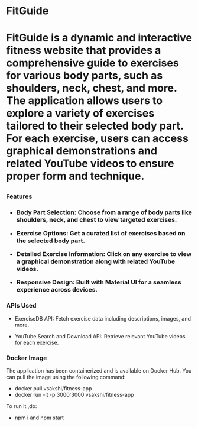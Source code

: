 <h1>FitGuide<h1>

<p>FitGuide is a dynamic and interactive fitness website that provides a comprehensive guide to exercises for various body parts, such as shoulders, neck, chest, and more. The application allows users to explore a variety of exercises tailored to their selected body part. For each exercise, users can access graphical demonstrations and related YouTube videos to ensure proper form and technique.</p>

<h3>Features<h3>
<ul>
<li><p>Body Part Selection: Choose from a range of body parts like shoulders, neck, and chest to view targeted exercises.</p></li>
<li><p>Exercise Options: Get a curated list of exercises based on the selected body part.</p></li>
<li><p>Detailed Exercise Information: Click on any exercise to view a graphical demonstration along with related YouTube videos.</p></li>
<li><p>Responsive Design: Built with Material UI for a seamless experience across devices.</p></li></ul>


<h3>APIs Used</h3>
<ul><li><p>ExerciseDB API: Fetch exercise data including descriptions, images, and more.</p></li>
<li><p>YouTube Search and Download API: Retrieve relevant YouTube videos for each exercise.</p></li></ul>

<h3>Docker Image</h3>
<p>The application has been containerized and is available on Docker Hub. You can pull the image using the following command:
<ul><li>docker pull vsakshi/fitness-app</li>
<li>docker run -it -p 3000:3000 vsakshi/fitness-app</li></ul>


<p>To run it ,do:</p>
<ul><li>npm i and npm start</li></ul>
